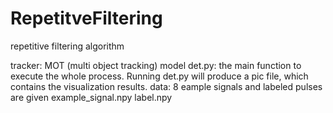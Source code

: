 # RepetitveFiltering
repetitive filtering algorithm

tracker: MOT (multi object tracking) model
det.py: the main function to execute the whole process.
	Running det.py will produce a pic file, which contains the visualization results.
data: 8 eample signals and labeled pulses are given
	example_signal.npy
	label.npy 